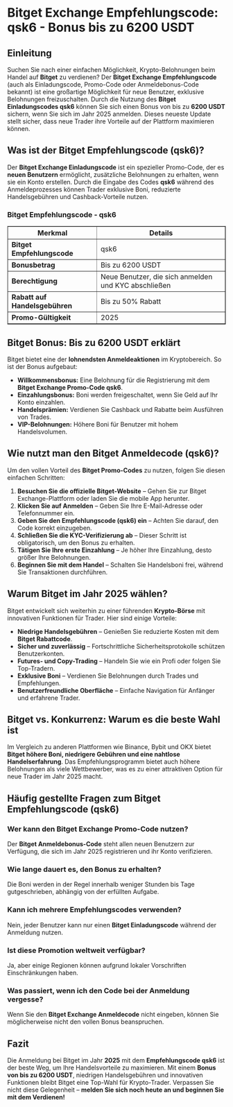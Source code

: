 <h1>Bitget Exchange Empfehlungscode: qsk6 - Bonus bis zu 6200 USDT</h1>

<h2>Einleitung</h2>
<p>Suchen Sie nach einer einfachen Möglichkeit, Krypto-Belohnungen beim Handel auf <strong>Bitget</strong> zu verdienen? Der <strong>Bitget Exchange Empfehlungscode</strong> (auch als Einladungscode, Promo-Code oder Anmeldebonus-Code bekannt) ist eine großartige Möglichkeit für neue Benutzer, exklusive Belohnungen freizuschalten. Durch die Nutzung des <strong>Bitget Einladungscodes qsk6</strong> können Sie sich einen Bonus von bis zu <strong>6200 USDT</strong> sichern, wenn Sie sich im Jahr 2025 anmelden. Dieses neueste Update stellt sicher, dass neue Trader ihre Vorteile auf der Plattform maximieren können.</p>

<h2>Was ist der Bitget Empfehlungscode (qsk6)?</h2>
<p>Der <strong>Bitget Exchange Einladungscode</strong> ist ein spezieller Promo-Code, der es <strong>neuen Benutzern</strong> ermöglicht, zusätzliche Belohnungen zu erhalten, wenn sie ein Konto erstellen. Durch die Eingabe des Codes <strong>qsk6</strong> während des Anmeldeprozesses können Trader exklusive Boni, reduzierte Handelsgebühren und Cashback-Vorteile nutzen.</p>

<h3>Bitget Empfehlungscode - qsk6</h3>
<table border="1">
    <tr>
        <th>Merkmal</th>
        <th>Details</th>
    </tr>
    <tr>
        <td><strong>Bitget Empfehlungscode</strong></td>
        <td>qsk6</td>
    </tr>
    <tr>
        <td><strong>Bonusbetrag</strong></td>
        <td>Bis zu 6200 USDT</td>
    </tr>
    <tr>
        <td><strong>Berechtigung</strong></td>
        <td>Neue Benutzer, die sich anmelden und KYC abschließen</td>
    </tr>
    <tr>
        <td><strong>Rabatt auf Handelsgebühren</strong></td>
        <td>Bis zu 50% Rabatt</td>
    </tr>
    <tr>
        <td><strong>Promo-Gültigkeit</strong></td>
        <td>2025</td>
    </tr>
</table>

<h2>Bitget Bonus: Bis zu 6200 USDT erklärt</h2>
<p>Bitget bietet eine der <strong>lohnendsten Anmeldeaktionen</strong> im Kryptobereich. So ist der Bonus aufgebaut:</p>
<ul>
    <li><strong>Willkommensbonus:</strong> Eine Belohnung für die Registrierung mit dem <strong>Bitget Exchange Promo-Code qsk6</strong>.</li>
    <li><strong>Einzahlungsbonus:</strong> Boni werden freigeschaltet, wenn Sie Geld auf Ihr Konto einzahlen.</li>
    <li><strong>Handelsprämien:</strong> Verdienen Sie Cashback und Rabatte beim Ausführen von Trades.</li>
    <li><strong>VIP-Belohnungen:</strong> Höhere Boni für Benutzer mit hohem Handelsvolumen.</li>
</ul>

<h2>Wie nutzt man den Bitget Anmeldecode (qsk6)?</h2>
<p>Um den vollen Vorteil des <strong>Bitget Promo-Codes</strong> zu nutzen, folgen Sie diesen einfachen Schritten:</p>
<ol>
    <li><strong>Besuchen Sie die offizielle Bitget-Website</strong> – Gehen Sie zur Bitget Exchange-Plattform oder laden Sie die mobile App herunter.</li>
    <li><strong>Klicken Sie auf Anmelden</strong> – Geben Sie Ihre E-Mail-Adresse oder Telefonnummer ein.</li>
    <li><strong>Geben Sie den Empfehlungscode (qsk6) ein</strong> – Achten Sie darauf, den Code korrekt einzugeben.</li>
    <li><strong>Schließen Sie die KYC-Verifizierung ab</strong> – Dieser Schritt ist obligatorisch, um den Bonus zu erhalten.</li>
    <li><strong>Tätigen Sie Ihre erste Einzahlung</strong> – Je höher Ihre Einzahlung, desto größer Ihre Belohnungen.</li>
    <li><strong>Beginnen Sie mit dem Handel</strong> – Schalten Sie Handelsboni frei, während Sie Transaktionen durchführen.</li>
</ol>

<h2>Warum Bitget im Jahr 2025 wählen?</h2>
<p>Bitget entwickelt sich weiterhin zu einer führenden <strong>Krypto-Börse</strong> mit innovativen Funktionen für Trader. Hier sind einige Vorteile:</p>
<ul>
    <li><strong>Niedrige Handelsgebühren</strong> – Genießen Sie reduzierte Kosten mit dem <strong>Bitget Rabattcode</strong>.</li>
    <li><strong>Sicher und zuverlässig</strong> – Fortschrittliche Sicherheitsprotokolle schützen Benutzerkonten.</li>
    <li><strong>Futures- und Copy-Trading</strong> – Handeln Sie wie ein Profi oder folgen Sie Top-Tradern.</li>
    <li><strong>Exklusive Boni</strong> – Verdienen Sie Belohnungen durch Trades und Empfehlungen.</li>
    <li><strong>Benutzerfreundliche Oberfläche</strong> – Einfache Navigation für Anfänger und erfahrene Trader.</li>
</ul>

<h2>Bitget vs. Konkurrenz: Warum es die beste Wahl ist</h2>
<p>Im Vergleich zu anderen Plattformen wie Binance, Bybit und OKX bietet <strong>Bitget höhere Boni, niedrigere Gebühren und eine nahtlose Handelserfahrung</strong>. Das Empfehlungsprogramm bietet auch höhere Belohnungen als viele Wettbewerber, was es zu einer attraktiven Option für neue Trader im Jahr 2025 macht.</p>

<h2>Häufig gestellte Fragen zum Bitget Empfehlungscode (qsk6)</h2>
<h3>Wer kann den Bitget Exchange Promo-Code nutzen?</h3>
<p>Der <strong>Bitget Anmeldebonus-Code</strong> steht allen neuen Benutzern zur Verfügung, die sich im Jahr 2025 registrieren und ihr Konto verifizieren.</p>

<h3>Wie lange dauert es, den Bonus zu erhalten?</h3>
<p>Die Boni werden in der Regel innerhalb weniger Stunden bis Tage gutgeschrieben, abhängig von der erfüllten Aufgabe.</p>

<h3>Kann ich mehrere Empfehlungscodes verwenden?</h3>
<p>Nein, jeder Benutzer kann nur einen <strong>Bitget Einladungscode</strong> während der Anmeldung nutzen.</p>

<h3>Ist diese Promotion weltweit verfügbar?</h3>
<p>Ja, aber einige Regionen können aufgrund lokaler Vorschriften Einschränkungen haben.</p>

<h3>Was passiert, wenn ich den Code bei der Anmeldung vergesse?</h3>
<p>Wenn Sie den <strong>Bitget Exchange Anmeldecode</strong> nicht eingeben, können Sie möglicherweise nicht den vollen Bonus beanspruchen.</p>

<h2>Fazit</h2>
<p>Die Anmeldung bei Bitget im Jahr <strong>2025</strong> mit dem <strong>Empfehlungscode qsk6</strong> ist der beste Weg, um Ihre Handelsvorteile zu maximieren. Mit einem <strong>Bonus von bis zu 6200 USDT</strong>, niedrigen Handelsgebühren und innovativen Funktionen bleibt Bitget eine Top-Wahl für Krypto-Trader. Verpassen Sie nicht diese Gelegenheit – <strong>melden Sie sich noch heute an und beginnen Sie mit dem Verdienen!</strong></p>

